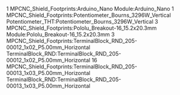 1	MPCNC_Shield_Footprints:Arduino_Nano											Module:Arduino_Nano
1	MPCNC_Shield_Footprints:Potentiometer_Bourns_3296W_Vertical						Potentiometer_THT:Potentiometer_Bourns_3296W_Vertical
3	MPCNC_Shield_Footprints:Pololu_Breakout-16_15.2x20.3mm							Module:Pololu_Breakout-16_15.2x20.3mm
3	MPCNC_Shield_Footprints:TerminalBlock_RND_205-00012_1x02_P5.00mm_Horizontal		TerminalBlock_RND:TerminalBlock_RND_205-00012_1x02_P5.00mm_Horizontal
16	MPCNC_Shield_Footprints:TerminalBlock_RND_205-00013_1x03_P5.00mm_Horizontal		TerminalBlock_RND:TerminalBlock_RND_205-00013_1x03_P5.00mm_Horizontal
